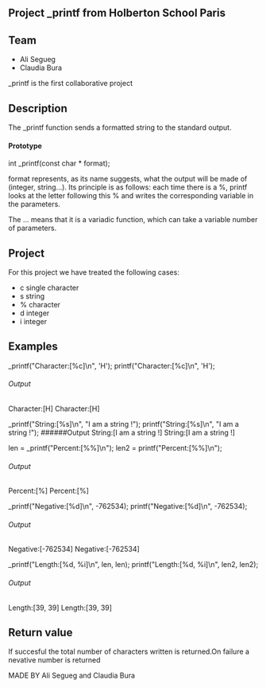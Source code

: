 ## Project _printf from Holberton School Paris

## Team

* Ali Segueg
* Claudia Bura

_printf is the first collaborative project

## Description
The _printf function sends a formatted string to the standard output.

#### Prototype
int _printf(const char * format);

format represents, as its name suggests, what the output will be made of
(integer, string...). Its principle is as follows: each time there is a %,
printf looks at the letter following this % and writes the corresponding
variable in the parameters.

The ... means that it is a variadic function, which can take a variable
number of parameters.

## Project
For this project we have treated the following cases:

* c single character
* s string
* % character
* d integer
* i integer

## Examples
_printf("Character:[%c]\n", 'H');
printf("Character:[%c]\n", 'H');
###### Output
Character:[H]
Character:[H]

_printf("String:[%s]\n", "I am a string !");
printf("String:[%s]\n", "I am a string !");
######Output
String:[I am a string !]
String:[I am a string !]

len = _printf("Percent:[%%]\n");
len2 = printf("Percent:[%%]\n");
###### Output
Percent:[%]
Percent:[%]

_printf("Negative:[%d]\n", -762534);
printf("Negative:[%d]\n", -762534);
###### Output
Negative:[-762534]
Negative:[-762534]

_printf("Length:[%d, %i]\n", len, len);
printf("Length:[%d, %i]\n", len2, len2);
###### Output
Length:[39, 39]
Length:[39, 39]

## Return value
If succesful the total number of characters written is returned.On
failure a nevative number is returned


MADE BY
Ali Segueg and Claudia Bura
